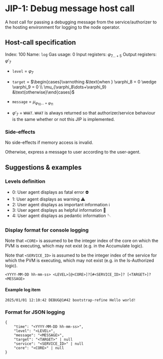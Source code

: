 # JIP-1: Debug message host call

A host call for passing a debugging message from the service/authorizer to the hosting environment for logging to the node operator.

## Host-call specification

Index: 100
Name: `log`
Gas usage: 0
Input registers: $\varphi_{7\dots+5}$
Output registers: $\varphi'_7$

- `level` = $\varphi_7$
- `target` = $\begin{cases}\varnothing &\text{when } \varphi_8 = 0 \wedge \varphi_9 = 0 \\ \mu_{\varphi_8\dots+\varphi_9} &\text{otherwise}\end{cases}$
- `message` = $\mu_{\varphi_{10}\dots+\varphi_{11}}$

- $\varphi'_7$ = `WHAT`. `WHAT` is always returned so that authorizer/service behaviour is the same
  whether or not this JIP is implemented.

### Side-effects

No side-effects if memory access is invalid.

Otherwise, express a message to user according to the user-agent.



## Suggestions & examples

### Levels definition

- 0: User agent displays as fatal error ⛔️
- 1: User agent displays as warning ⚠️
- 2: User agent displays as important information ℹ️
- 3: User agent displays as helpful information 💁
- 4: User agent displays as pedantic information 🪡

### Display format for console logging

Note that `<CORE>` is assumed to be the integer index of the core on which the PVM is executing, which may not exist (e.g. in the Accumulate logic).

Note that `<SERVICE_ID>` is assumed to be the integer index of the service for which the PVM is executing, which may not exist (e.g. in the Is-Authorized logic).


```
<YYYY-MM-DD hh-mm-ss> <LEVEL>[@<CORE>]?[#<SERVICE_ID>]? [<TARGET>]? <MESSAGE>
```

#### Example log item

```
2025/01/01 12:10:42 DEBUG@1#42 bootstrap-refine Hello world!
```

### Format for JSON logging

```
{
    "time": "<YYYY-MM-DD hh-mm-ss>",
    "level": "<LEVEL>",
    "message": "<MESSAGE>",
    "target": "<TARGET>" | null
    "service": "<SERVICE_ID>" | null
    "core": "<CORE>" | null
}
```

